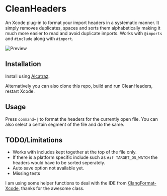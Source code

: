 # CleanHeaders

An Xcode plug-in to format your import headers in a systematic manner. It simply removes duplicates, spaces and sorts them alphabetically making it much more easier to read and avoid duplicate imports. Works with `@imports` and `#include` along with `#import`.

![Preview](https://raw.githubusercontent.com/insanoid/CleanHeaders-Xcode/master/diff_image.png)

## Installation

Install using [Alcatraz](https://github.com/mneorr/Alcatraz).

Alternatively you can also clone this repo, build and run CleanHeaders, restart Xcode.

## Usage

Press `command+|` to format the headers for the currently open file. You can also select a certain segment of the file and do the same.

## TODO/Limitations

- Works with includes kept together at the top of the file only.
- If there is a platform specific include such as `#if TARGET_OS_WATCH` the headers would have to be sorted seperately.
- Auto save option not available yet.
- Missing tests


I am using some helper functions to deal with the IDE from [ClangFormat-Xcode](https://github.com/travisjeffery/ClangFormat-Xcode), thanks for the awesome class.
